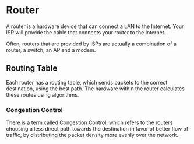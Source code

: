 # Router

A router is a hardware device that can connect a LAN to the Internet. Your ISP
will provide the cable that connects your router to the Internet.

Often, routers that are provided by ISPs are actually a combination of a router,
a switch, an AP and a modem.

## Routing Table

Each router has a routing table, which sends packets to the correct destination,
using the best path. The hardware within the router calculates these routes
using algorithms.

### Congestion Control

There is a term called Congestion Control, which refers to the routers choosing
a less direct path towards the destination in favor of better flow of traffic,
by distributing the packet density more evenly over the network.
